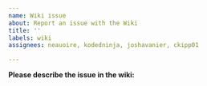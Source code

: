 ```yaml
---
name: Wiki issue
about: Report an issue with the Wiki
title: ''
labels: wiki
assignees: neauoire, kodedninja, joshavanier, ckipp01

---
```


**Please describe the issue in the wiki:**
